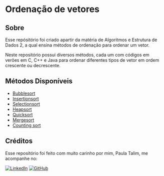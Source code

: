 # Ordenação de vetores

## Sobre 
Esse repósitório foi criado apartir da matéria de Algoritmos e Estrutura de Dados 2, a qual ensina métodos de ordenação para ordenar um vetor.

Neste repositório possui diversos métodos, cada um com códigos em verões em C, C++ e Java para ordenar diferentes tipos de vetor em ordem crescente ou decrescente.

## Métodos Disponíveis
- [Bubblesort](./Bubblesort)
- [Insertionsort](./Insertionsort)
- [Selectionsort](./Selectionsort)
- [Heapsort](./Heapsort)
- [Quicksort](./Quicksort)
- [Mergesort](./Mergesort)
- [Counting sort](./Coutingsort)

## Créditos
Esse repositório foi feito com muito carinho por mim, Paula Talim, me acompanhe no:

[![LinkedIn](https://img.shields.io/badge/linkedin-%230077B5.svg?style=for-the-badge&logo=linkedin&logoColor=white)](https://www.linkedin.com/in/paula-talim-693120246/) 
[![GitHub](https://img.shields.io/badge/github-%23121011.svg?style=for-the-badge&logo=github&logoColor=white)](https://github.com/Paula-Talim)